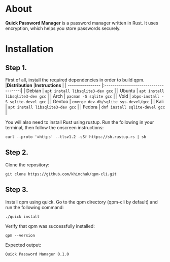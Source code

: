 # About
**Quick Password Manager** is a password manager written in Rust. It uses encryption, which helps you store passwords securely.

# Installation
## Step 1.
First of all, install the required dependencies in order to build qpm.
|**Distribution**  |**Instructions**                      |
| ---------------- |:------------------------------------:|
| Debian           | `apt install libsqlite3-dev gcc`     |
| Ubuntu           | `apt install libsqlite3-dev gcc`     |
| Arch             | `pacman -S sqlite gcc`               |
| Void             | `xbps-install -S sqlite-devel gcc`   |
| Gentoo           | `emerge dev-db/sqlite sys-devel/gcc` |
| Kali             | `apt install libsqlite3-dev gcc`     |
| Fedora           | `dnf install sqlite-devel gcc`       |

You will also need to install Rust using rustup. Run the following in your terminal, then follow the onscreen instructions:
```
curl --proto '=https' --tlsv1.2 -sSf https://sh.rustup.rs | sh
```

## Step 2. 
Clone the repository:
```
git clone https://github.com/khimchuk/qpm-cli.git
```

## Step 3. 
Install qpm using quick. Go to the qpm directory (qpm-cli by default) and run the following command:
```
./quick install
```

Verify that qpm was successfully installed:
```
qpm --version
```
Expected output:
```
Quick Password Manager 0.1.0
```
